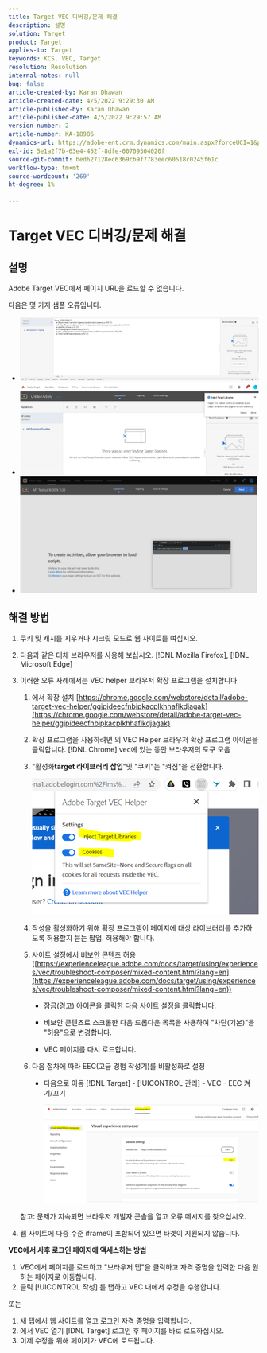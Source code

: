 ```yaml
---
title: Target VEC 디버깅/문제 해결
description: 설명
solution: Target
product: Target
applies-to: Target
keywords: KCS, VEC, Target
resolution: Resolution
internal-notes: null
bug: false
article-created-by: Karan Dhawan
article-created-date: 4/5/2022 9:29:30 AM
article-published-by: Karan Dhawan
article-published-date: 4/5/2022 9:29:57 AM
version-number: 2
article-number: KA-18986
dynamics-url: https://adobe-ent.crm.dynamics.com/main.aspx?forceUCI=1&pagetype=entityrecord&etn=knowledgearticle&id=ec1691de-c2b4-ec11-983f-000d3a5d0d73
exl-id: 5e1a2f7b-63e4-452f-8dfe-00709304020f
source-git-commit: bed627128ec6369cb9f7783eec60518c0245f61c
workflow-type: tm+mt
source-wordcount: '269'
ht-degree: 1%

---
```


# Target VEC 디버깅/문제 해결

## 설명

Adobe Target VEC에서 페이지 URL을 로드할 수 없습니다.

다음은 몇 가지 샘플 오류입니다.

- ![](assets/___f81691de-c2b4-ec11-983f-000d3a5d0d73___.png)
- ![](assets/___071791de-c2b4-ec11-983f-000d3a5d0d73___.png)
- ![](assets/___0a1791de-c2b4-ec11-983f-000d3a5d0d73___.png)

## 해결 방법

1. 쿠키 및 캐시를 지우거나 시크릿 모드로 웹 사이트를 여십시오. 

1. 다음과 같은 대체 브라우저를 사용해 보십시오. [!DNL Mozilla Firefox], [!DNL Microsoft Edge]

1. 이러한 오류 사례에서는 VEC helper 브라우저 확장 프로그램을 설치합니다

   1. 에서 확장 설치 [https://chrome.google.com/webstore/detail/adobe-target-vec-helper/ggjpideecfnbipkacplkhhaflkdjagak](https://chrome.google.com/webstore/detail/adobe-target-vec-helper/ggjpideecfnbipkacplkhhaflkdjagak)

   1. 확장 프로그램을 사용하려면 의 VEC Helper 브라우저 확장 프로그램 아이콘을 클릭합니다. [!DNL Chrome] vec에 있는 동안 브라우저의 도구 모음 

   1. &quot;활성화&#x200B;**target 라이브러리 삽입**&quot;및 &quot;쿠키&quot;는 &quot;켜짐&quot;을 전환합니다.

      ![](assets/92bf52bf-21ab-ec11-983f-000d3a349523.png)

   1. 작성을 활성화하기 위해 확장 프로그램이 페이지에 대상 라이브러리를 추가하도록 허용할지 묻는 팝업. 허용해야 합니다.

   1. 사이트 설정에서 비보안 콘텐츠 허용([https://experienceleague.adobe.com/docs/target/using/experiences/vec/troubleshoot-composer/mixed-content.html?lang=en](https://experienceleague.adobe.com/docs/target/using/experiences/vec/troubleshoot-composer/mixed-content.html?lang=en))

      - 잠금(경고) 아이콘을 클릭한 다음 사이트 설정을 클릭합니다.

      - 비보안 콘텐츠로 스크롤한 다음 드롭다운 목록을 사용하여 &quot;차단(기본)&quot;을 &quot;허용&quot;으로 변경합니다.

      - VEC 페이지를 다시 로드합니다.

   1. 다음 절차에 따라 EEC(고급 경험 작성기)를 비활성화로 설정

      - 다음으로 이동 [!DNL Target] - [!UICONTROL 관리] - VEC - EEC 켜기/끄기

        ![](assets/90fdfd56-26ab-ec11-983f-000d3a349523.png)

   참고: 문제가 지속되면 브라우저 개발자 콘솔을 열고 오류 메시지를 찾으십시오.

1. 웹 사이트에 다중 수준 iframe이 포함되어 있으면 타겟이 지원되지 않습니다. 

**VEC에서 사후 로그인 페이지에 액세스하는 방법**

1. VEC에서 페이지를 로드하고 &quot;브라우저 탭&quot;을 클릭하고 자격 증명을 입력한 다음 원하는 페이지로 이동합니다. 
1. 클릭 [!UICONTROL 작성] 를 탭하고 VEC 내에서 수정을 수행합니다. 

또는

1. 새 탭에서 웹 사이트를 열고 로그인 자격 증명을 입력합니다.
1. 에서 VEC 열기 [!DNL Target] 로그인 후 페이지를 바로 로드하십시오. 
1. 이제 수정을 위해 페이지가 VEC에 로드됩니다.
